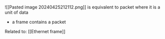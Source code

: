 ![[Pasted image 20240425212112.png]]
is equivalent to packet where it is a unit of data
- a frame contains a packet

Related to: [[Ethernet frame]]